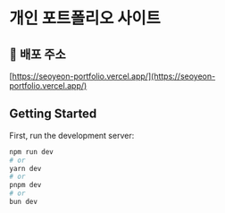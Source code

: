 # 개인 포트폴리오 사이트

## 💾 배포 주소

[https://seoyeon-portfolio.vercel.app/](https://seoyeon-portfolio.vercel.app/)


## Getting Started

First, run the development server:

```bash
npm run dev
# or
yarn dev
# or
pnpm dev
# or
bun dev
```
